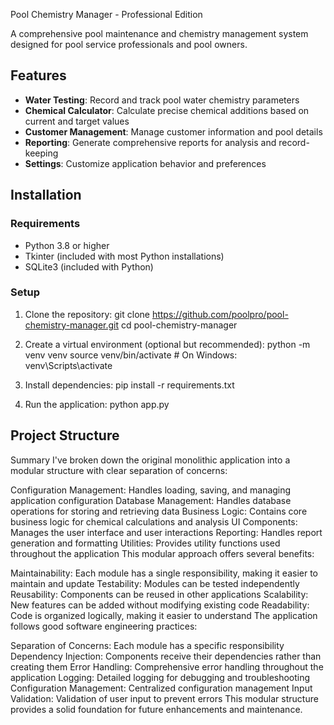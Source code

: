  Pool Chemistry Manager - Professional Edition

A comprehensive pool maintenance and chemistry management system designed for pool service professionals and pool owners.

## Features

- **Water Testing**: Record and track pool water chemistry parameters
- **Chemical Calculator**: Calculate precise chemical additions based on current and target values
- **Customer Management**: Manage customer information and pool details
- **Reporting**: Generate comprehensive reports for analysis and record-keeping
- **Settings**: Customize application behavior and preferences

## Installation

### Requirements

- Python 3.8 or higher
- Tkinter (included with most Python installations)
- SQLite3 (included with Python)

### Setup
1. Clone the repository:
git clone https://github.com/poolpro/pool-chemistry-manager.git cd pool-chemistry-manager

2. Create a virtual environment (optional but recommended):
python -m venv venv source venv/bin/activate # On Windows: venv\Scripts\activate

3. Install dependencies:
pip install -r requirements.txt

4. Run the application:
python app.py

## Project Structure
Summary
I've broken down the original monolithic application into a modular structure with clear separation of concerns:

Configuration Management: Handles loading, saving, and managing application configuration
Database Management: Handles database operations for storing and retrieving data
Business Logic: Contains core business logic for chemical calculations and analysis
UI Components: Manages the user interface and user interactions
Reporting: Handles report generation and formatting
Utilities: Provides utility functions used throughout the application
This modular approach offers several benefits:

Maintainability: Each module has a single responsibility, making it easier to maintain and update
Testability: Modules can be tested independently
Reusability: Components can be reused in other applications
Scalability: New features can be added without modifying existing code
Readability: Code is organized logically, making it easier to understand
The application follows good software engineering practices:

Separation of Concerns: Each module has a specific responsibility
Dependency Injection: Components receive their dependencies rather than creating them
Error Handling: Comprehensive error handling throughout the application
Logging: Detailed logging for debugging and troubleshooting
Configuration Management: Centralized configuration management
Input Validation: Validation of user input to prevent errors
This modular structure provides a solid foundation for future enhancements and maintenance.
